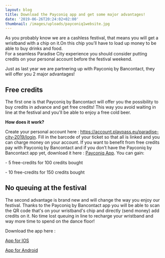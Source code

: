 ```yaml
---
layout: blog
title: Download the Payconiq app and get some major advantages!
date: '2019-06-26T20:24:02+02:00'
thumbnail: /images/uploads/payconiq1website.jpg
---
```

As you probably know we are a cashless festival, that means you will get a wristband with a chip on it.On this chip you’ll have to load up money to be able to buy drinks and food.\
For a seamless Paradise City experience you should consider putting credits on your personal account before the festival weekend.

Just as last year we are partnering up with Payconiq by Bancontact, they will offer you 2 major advantages!

##  Free credits

The first one is that Payconiq by Bancontact will offer you the possibility to buy credits in advance and get free credits!
This way you avoid waiting in line at the festival and you'll be able to enjoy a free cold beer.

**How does it work?**

Create your personal account here : <a href="https://account.playpass.eu/paradise-city-2018/signup">https://account.playpass.eu/paradise-city-2019/login</a>.
Fill in the barcode of your ticket so that all is linked and you can charge money on your account.
If you want to benefit from free credits pay with Payconiq by Bancontact and if you don’t have the Payconiq by Bancontact app yet, download it here : <a href="http://onelink.to/payconiqbe">Payconiq App</a>.
You can gain:

\- 5 free-credits for 100 credits bought

\- 10 free-credits for 150 credits bought


## No queuing at the festival

The second advantage is brand new and will change the way you enjoy our festival. Thanks to the Payconiq by Bancontact app you will be able to scan the QR code that's on your wristband's chip and directly (send money) add credits on it. No time lost queuing in line to recharge your wristband and way more time to spend on the dance floor!

Download the app here :

<a class="w-button btcta rev" href="http://bit.ly/IOSPayconiq" target="_blank" style="position:relative">App for IOS</a>

<a class="w-button btcta rev" href="http://bit.ly/PlayPayconiq" target="_blank" style="position:relative">App for Android</a>
